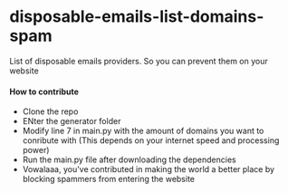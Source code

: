 # disposable-emails-list-domains-spam
List of disposable emails providers.
So you can prevent them on your website


#### How to contribute
- Clone the repo
- ENter the generator folder 
- Modify line 7 in main.py with the amount of domains you want to conribute with (This depends on your internet speed and processing power)
- Run the main.py file after downloading the dependencies
- Vowalaaa, you've contributed in making the world a better place by blocking spammers from entering the website

